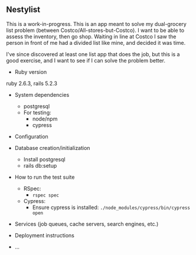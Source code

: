 ## Nestylist

This is a work-in-progress. This is an app meant to solve my dual-grocery list problem (between Costco/All-stores-but-Costco). I want to be able to assess the inventory, then go shop. Waiting in line at Costco I saw the person in front of me had a divided list like mine, and decided it was time.

I've since discovered at least one list app that does the job, but this is a good exercise, and I want to see if I can solve the problem better.

* Ruby version

ruby 2.6.3, rails 5.2.3

* System dependencies
  - postgresql
  - For testing:
    - node/npm
    - cypress

* Configuration

* Database creation/initialization
  - Install postgresql
  - rails db:setup

* How to run the test suite
  - RSpec:
    - `rspec spec`
  - Cypress:
    - Ensure cypress is installed:
    `./node_modules/cypress/bin/cypress open`

* Services (job queues, cache servers, search engines, etc.)

* Deployment instructions

* ...
